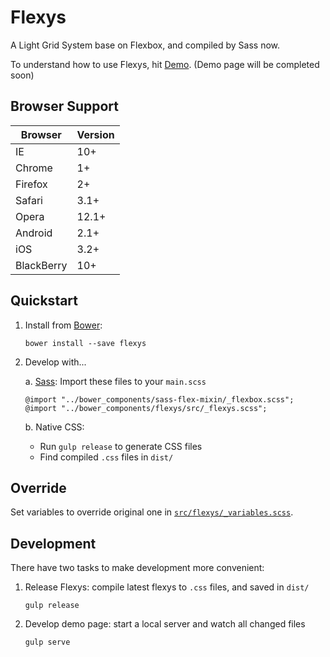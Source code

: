 # Flexys
A Light Grid System base on Flexbox, and compiled by Sass now.

To understand how to use Flexys, hit [Demo](http://jaychsu.github.io/flexys/). (Demo page will be completed soon)

## Browser Support

|  Browser    | Version |
| ----------- | ------- |
|  IE         |    10+  |
|  Chrome     |     1+  |
|  Firefox    |     2+  |
|  Safari     |   3.1+  |
|  Opera      |  12.1+  |
|  Android    |   2.1+  |
|  iOS        |   3.2+  |
|  BlackBerry |    10+  |

## Quickstart

1. Install from [Bower](http://bower.io/):

    ```
    bower install --save flexys
    ```

2. Develop with...

    a. [Sass](http://sass-lang.com/): Import these files to your `main.scss`

    ```
    @import "../bower_components/sass-flex-mixin/_flexbox.scss";
    @import "../bower_components/flexys/src/_flexys.scss";
    ```

    b. Native CSS: 

    - Run `gulp release` to generate CSS files
    - Find compiled `.css` files in `dist/`

## Override
Set variables to override original one in [`src/flexys/_variables.scss`](https://github.com/jaychsu/flexys/blob/master/src/flexys/_variables.scss).

## Development
There have two tasks to make development more convenient:

1. Release Flexys: compile latest flexys to `.css` files, and saved in `dist/`

    ```
    gulp release
    ```

2. Develop demo page: start a local server and watch all changed files

    ```
    gulp serve
    ```